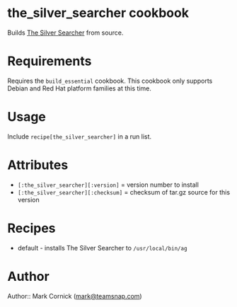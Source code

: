 # the_silver_searcher cookbook

Builds [The Silver Searcher](https://github.com/ggreer/the_silver_searcher)
from source.

# Requirements

Requires the `build_essential` cookbook. This cookbook only supports Debian
and Red Hat platform families at this time.

# Usage

Include `recipe[the_silver_searcher]` in a run list.

# Attributes

* `[:the_silver_searcher][:version]` = version number to install
* `[:the_silver_searcher][:checksum]` = checksum of tar.gz source for this version

# Recipes

* default - installs The Silver Searcher to `/usr/local/bin/ag`

# Author

Author:: Mark Cornick (<mark@teamsnap.com>)
